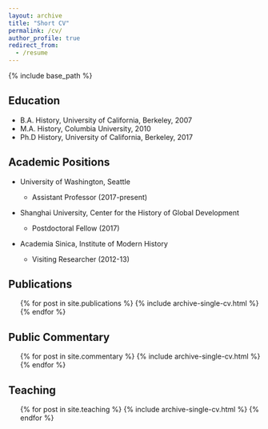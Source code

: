 ```yaml
---
layout: archive
title: "Short CV"
permalink: /cv/
author_profile: true
redirect_from:
  - /resume
---
```


{% include base_path %}

## Education

* B.A. History, University of California, Berkeley, 2007
* M.A. History, Columbia University, 2010
* Ph.D History, University of California, Berkeley, 2017

## Academic Positions

* University of Washington, Seattle
  * Assistant Professor (2017-present)

* Shanghai University, Center for the History of Global Development
  * Postdoctoral Fellow (2017)
  
* Academia Sinica, Institute of Modern History
  * Visiting Researcher (2012-13)

## Publications

  <ul>{% for post in site.publications %}
    {% include archive-single-cv.html %}
  {% endfor %}</ul>
  
## Public Commentary

  <ul>{% for post in site.commentary %}
    {% include archive-single-cv.html %}
  {% endfor %}</ul>
  
## Teaching

  <ul>{% for post in site.teaching %}
    {% include archive-single-cv.html %}
  {% endfor %}</ul>
  

